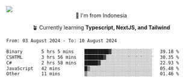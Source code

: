 
<img align = "center" src="https://readme-typing-svg.herokuapp.com?font=Fira+Code&size=25&pause=1000&color=00F713&center=true&vCenter=true&random=false&width=850&height=70&lines=Hi+There+%F0%9F%91%8B%2C+Im+Julian+Caesar;"/>
<br>

<div align = "center">
  📌 I'm from Indonesia
  
  🪴 Currently learning **Typescript, NextJS, and Tailwind**
</div>

<!--START_SECTION:waka-->

```txt
From: 03 August 2024 - To: 10 August 2024

Binary       5 hrs 5 mins    █████████▓░░░░░░░░░░░░░░░   39.18 %
CSHTML       3 hrs 56 mins   ███████▓░░░░░░░░░░░░░░░░░   30.35 %
C#           2 hrs 58 mins   █████▓░░░░░░░░░░░░░░░░░░░   22.93 %
JavaScript   42 mins         █▒░░░░░░░░░░░░░░░░░░░░░░░   05.48 %
Other        11 mins         ▒░░░░░░░░░░░░░░░░░░░░░░░░   01.46 %
```

<!--END_SECTION:waka-->
